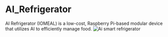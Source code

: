 # AI_Refrigerator
AI Refrigerator (IOMEAL) is a low-cost, Raspberry Pi-based modular device that utilizes AI to efficiently manage food.
![Ai smart refrigerator](https://github.com/user-attachments/assets/02f11bf1-708d-48e5-85f7-bc556f0acc7e)
